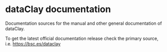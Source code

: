# dataClay documentation

Documentation sources for the manual and other general documentation of dataClay.

To get the latest official documentation release check the 
primary source, i.e. https://bsc.es/dataclay
